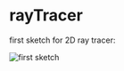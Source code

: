 # rayTracer

first sketch for 2D ray tracer:

![first sketch](https://raw.githubusercontent.com/tabokie/rayTracer/master/firstSketch.png)

